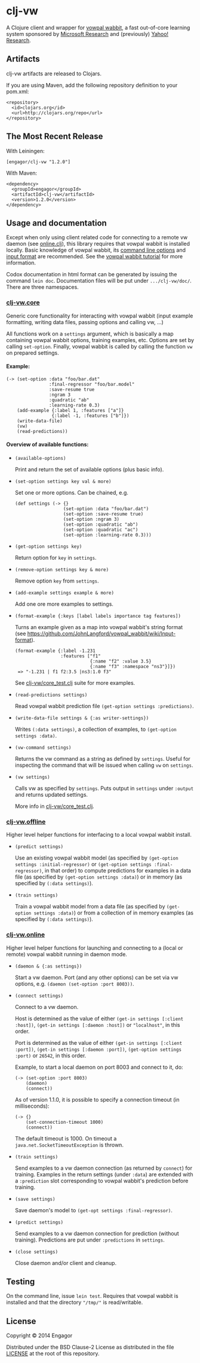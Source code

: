 # clj-vw

A Clojure client and wrapper for [vowpal
wabbit](https://github.com/JohnLangford/vowpal_wabbit/wiki), a fast out-of-core learning system
sponsored by [Microsoft Research](http://research.microsoft.com/en-us/) and (previously) [Yahoo!
Research](http://research.yahoo.com/node/1914).

## Artifacts

clj-vw artifacts are released to Clojars.

If you are using Maven, add the following repository definition to your pom.xml:

```
<repository>
  <id>clojars.org</id>
  <url>http://clojars.org/repo</url>
</repository>
```

## The Most Recent Release

With Leiningen:

```
[engagor/clj-vw "1.2.0"]
```

With Maven:

```
<dependency>
  <groupId>engagor</groupId>
  <artifactId>clj-vw</artifactId>
  <version>1.2.0</version>
</dependency>
```

## Usage and documentation

Except when only using client related code for connecting to a remote vw daemon (see
[online.clj](src/clj_vw/online.clj)), this library requires that vowpal wabbit is installed locally.
Basic knowledge of vowpal wabbit, its [command line
options](https://github.com/JohnLangford/vowpal_wabbit/wiki/Command-line-arguments) and [input
format](https://github.com/JohnLangford/vowpal_wabbit/wiki/Input-format) are recommended. See the
[vowpal wabbit tutorial](https://github.com/JohnLangford/vowpal_wabbit/wiki/Tutorial) for more
information.

Codox documentation in html format can be generated by issuing the command `lein doc`. Documentation
files will be put under `.../clj-vw/doc/`. There are three namespaces.

### [clj-vw.core](src/clj_vw/core.clj)

Generic core functionality for interacting with vowpal wabbit (input example formatting, writing
data files, passing options and calling vw, ...)

All functions work on a `settings` argument, which is basically a map containing vowpal wabbit
options, training examples, etc. Options are set by calling `set-option`. Finally, vowpal wabbit is
called by calling the function `vw` on prepared settings.

#### Example:

```
(-> (set-option :data "foo/bar.dat"
                :final-regressor "foo/bar.model"
                :save-resume true
                :ngram 3
                :quadratic "ab"
                :learning-rate 0.3)
    (add-example {:label 1, :features ["a"]}
                 {:label -1, :features ["b"]})
    (write-data-file)
    (vw)
    (read-predictions))
```

#### Overview of available functions:

* `(available-options)`

  Print and return the set of available options (plus basic info).

* `(set-option settings key val & more)`

  Set one or more options. Can be chained, e.g.

  ```
  (def settings (-> {}
                    (set-option :data "foo/bar.dat")
                    (set-option :save-resume true)
                    (set-option :ngram 3)
                    (set-option :quadratic "ab")
                    (set-option :quadratic "ac")
                    (set-option :learning-rate 0.3)))
  ```

* `(get-option settings key)`

  Return option for `key` in `settings`.

* `(remove-option settings key & more)`

  Remove option `key` from `settings`.

* `(add-example settings example & more)`

  Add one ore more examples to settings.

* `(format-example {:keys [label labels importance tag features])`

  Turns an example given as a map into vowpal wabbit's string format (see
  https://github.com/JohnLangford/vowpal_wabbit/wiki/Input-format).

  ```
  (format-example {:label -1.231
                   :features ["f1"
                              {:name "f2" :value 3.5}
                              {:name "f3" :namespace "ns3"}]})
   => "-1.231 | f1 f2:3.5 |ns3:1.0 f3"
  ```

  See [clj-vw/core_test.clj](test/clj_vw/core_test.clj) suite for more examples.


* `(read-predictions settings)`

  Read vowpal wabbit prediction file `(get-option settings :predictions)`.

* `(write-data-file settings & {:as writer-settings})`

  Writes `(:data settings)`, a collection of examples, to `(get-option settings :data)`.

* `(vw-command settings)`

  Returns the vw command as a string as defined by `settings`. Useful for inspecting the command
  that will be issued when calling `vw` on `settings`.

* `(vw settings)`

  Calls vw as specified by `settings`. Puts output in `settings` under `:output` and returns
  updated settings.

  More info in [clj-vw/core_test.clj](test/clj_vw/core_test.clj).

### [clj-vw.offline](src/clj_vw/offline.clj)
    
Higher level helper functions for interfacing to a local vowpal wabbit install.

* `(predict settings)`

  Use an existing vowpal wabbit model (as specified by `(get-option settings :initial-regressor)` or
  `(get-option settings :final-regressor)`, in that order) to compute predictions for examples in a
  data file (as specified by `(get-option settings :data)`) or in memory (as specified by `(:data
  settings)`).

* `(train settings)`

  Train a vowpal wabbit model from a data file (as specified by `(get-option settings :data)`) or from
  a collection of in memory examples (as specified by `(:data settings)`).

### [clj-vw.online](src/clj_vw/online.clj)

  Higher level helper functions for launching and connecting to a (local or remote) vowpal wabbit
  running in daemon mode.

* `(daemon & {:as settings})`

  Start a vw daemon. Port (and any other options) can be set via vw options, e.g. `(daemon
  (set-option :port 8003))`.

* `(connect settings)`

  Connect to a vw daemon. 

  Host is determined as the value of either `(get-in settings [:client :host])`, `(get-in
  settings [:daemon :host])` or `"localhost"`, in this order.

  Port is determined as the value of either `(get-in settings [:client :port])`, `(get-in
  settings [:daemon :port])`, `(get-option settings :port)` or `26542`, in this order.

  Example, to start a local daemon on port 8003 and connect to it, do:

  ```
  (-> (set-option :port 8003) 
      (daemon) 
      (connect))
  ```

  As of version 1.1.0, it is possible to specify a connection timeout (in milliseconds):

  ```
  (-> {}
      (set-connection-timeout 1000) 
      (connect))
  ```

  The default timeout is 1000. On timeout a `java.net.SocketTimeoutException` is thrown.

* `(train settings)`

  Send examples to a vw daemon connection (as returned by `connect`) for training. Examples in the
  return settings (under `:data`) are extended with a `:prediction` slot corresponding to vowpal
  wabbit's prediction before training.

* `(save settings)`

  Save daemon's model to `(get-opt settings :final-regressor)`.

* `(predict settings)`

  Send examples to a vw daemon connection for prediction (without training). Predictions are put under
  `:predictions` in `settings`.

* `(close settings)`

  Close daemon and/or client and cleanup.

## Testing

On the command line, issue `lein test`. Requires that vowpal wabbit is installed and that the
directory `"/tmp/"` is read/writable.

## License

Copyright © 2014 Engagor

Distributed under the BSD Clause-2 License as distributed in the file [LICENSE](LICENSE) at
the root of this repository.
